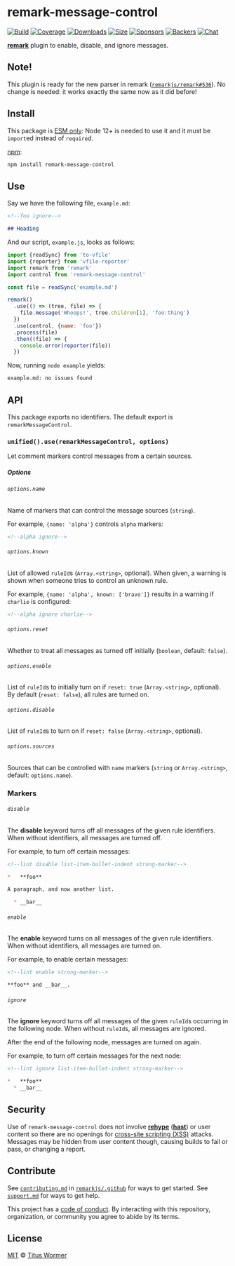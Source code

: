 # remark-message-control

[![Build][build-badge]][build]
[![Coverage][coverage-badge]][coverage]
[![Downloads][downloads-badge]][downloads]
[![Size][size-badge]][size]
[![Sponsors][sponsors-badge]][collective]
[![Backers][backers-badge]][collective]
[![Chat][chat-badge]][chat]

[**remark**][remark] plugin to enable, disable, and ignore messages.

## Note!

This plugin is ready for the new parser in remark
([`remarkjs/remark#536`](https://github.com/remarkjs/remark/pull/536)).
No change is needed: it works exactly the same now as it did before!

## Install

This package is [ESM only](https://gist.github.com/sindresorhus/a39789f98801d908bbc7ff3ecc99d99c):
Node 12+ is needed to use it and it must be `import`ed instead of `require`d.

[npm][]:

```sh
npm install remark-message-control
```

## Use

Say we have the following file, `example.md`:

```markdown
<!--foo ignore-->

## Heading
```

And our script, `example.js`, looks as follows:

```js
import {readSync} from 'to-vfile'
import {reporter} from 'vfile-reporter'
import remark from 'remark'
import control from 'remark-message-control'

const file = readSync('example.md')

remark()
  .use(() => (tree, file) => {
    file.message('Whoops!', tree.children[1], 'foo:thing')
  })
  .use(control, {name: 'foo'})
  .process(file)
  .then((file) => {
    console.error(reporter(file))
  })
```

Now, running `node example` yields:

```markdown
example.md: no issues found
```

## API

This package exports no identifiers.
The default export is `remarkMessageControl`.

### `unified().use(remarkMessageControl, options)`

Let comment markers control messages from a certain sources.

##### Options

###### `options.name`

Name of markers that can control the message sources (`string`).

For example, `{name: 'alpha'}` controls `alpha` markers:

```markdown
<!--alpha ignore-->
```

###### `options.known`

List of allowed `ruleId`s (`Array.<string>`, optional).
When given, a warning is shown when someone tries to control an unknown rule.

For example, `{name: 'alpha', known: ['bravo']}` results in a warning if
`charlie` is configured:

```markdown
<!--alpha ignore charlie-->
```

###### `options.reset`

Whether to treat all messages as turned off initially (`boolean`, default:
`false`).

###### `options.enable`

List of `ruleId`s to initially turn on if `reset: true` (`Array.<string>`,
optional).
By default (`reset: false`), all rules are turned on.

###### `options.disable`

List of `ruleId`s to turn on if `reset: false` (`Array.<string>`, optional).

###### `options.sources`

Sources that can be controlled with `name` markers (`string` or
`Array.<string>`, default: `options.name`).

### Markers

###### `disable`

The **disable** keyword turns off all messages of the given rule identifiers.
When without identifiers, all messages are turned off.

For example, to turn off certain messages:

```markdown
<!--lint disable list-item-bullet-indent strong-marker-->

*   **foo**

A paragraph, and now another list.

  * __bar__
```

###### `enable`

The **enable** keyword turns on all messages of the given rule identifiers.
When without identifiers, all messages are turned on.

For example, to enable certain messages:

```markdown
<!--lint enable strong-marker-->

**foo** and __bar__.
```

###### `ignore`

The **ignore** keyword turns off all messages of the given `ruleId`s occurring
in the following node.
When without `ruleId`s, all messages are ignored.

After the end of the following node, messages are turned on again.

For example, to turn off certain messages for the next node:

```markdown
<!--lint ignore list-item-bullet-indent strong-marker-->

*   **foo**
  * __bar__
```

## Security

Use of `remark-message-control` does not involve [**rehype**][rehype]
([**hast**][hast]) or user content so there are no openings for
[cross-site scripting (XSS)][xss] attacks.
Messages may be hidden from user content though, causing builds to fail or pass,
or changing a report.

## Contribute

See [`contributing.md`][contributing] in [`remarkjs/.github`][health] for ways
to get started.
See [`support.md`][support] for ways to get help.

This project has a [code of conduct][coc].
By interacting with this repository, organization, or community you agree to
abide by its terms.

## License

[MIT][license] © [Titus Wormer][author]

<!-- Definitions -->

[build-badge]: https://github.com/remarkjs/remark-message-control/workflows/main/badge.svg

[build]: https://github.com/remarkjs/remark-message-control/actions

[coverage-badge]: https://img.shields.io/codecov/c/github/remarkjs/remark-message-control.svg

[coverage]: https://codecov.io/github/remarkjs/remark-message-control

[downloads-badge]: https://img.shields.io/npm/dm/remark-message-control.svg

[downloads]: https://www.npmjs.com/package/remark-message-control

[size-badge]: https://img.shields.io/bundlephobia/minzip/remark-message-control.svg

[size]: https://bundlephobia.com/result?p=remark-message-control

[sponsors-badge]: https://opencollective.com/unified/sponsors/badge.svg

[backers-badge]: https://opencollective.com/unified/backers/badge.svg

[collective]: https://opencollective.com/unified

[chat-badge]: https://img.shields.io/badge/chat-discussions-success.svg

[chat]: https://github.com/remarkjs/remark/discussions

[npm]: https://docs.npmjs.com/cli/install

[health]: https://github.com/remarkjs/.github

[contributing]: https://github.com/remarkjs/.github/blob/HEAD/contributing.md

[support]: https://github.com/remarkjs/.github/blob/HEAD/support.md

[coc]: https://github.com/remarkjs/.github/blob/HEAD/code-of-conduct.md

[license]: license

[author]: https://wooorm.com

[remark]: https://github.com/remarkjs/remark

[xss]: https://en.wikipedia.org/wiki/Cross-site_scripting

[rehype]: https://github.com/rehypejs/rehype

[hast]: https://github.com/syntax-tree/hast
